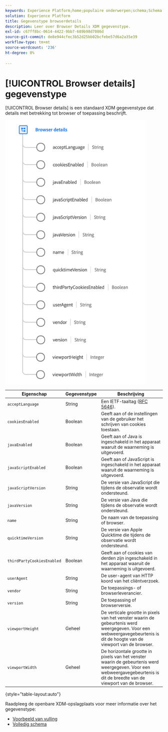 ```yaml
---
keywords: Experience Platform;home;populaire onderwerpen;schema;Schema;XDM;velden;schema's;Schema's;Schema's;browser;browserdetails;datatype;data-type;gegevenstype.
solution: Experience Platform
title: Gegevenstype browserdetails
description: Leer over Browser Details XDM gegevenstype.
exl-id: c67ff8bc-0614-4422-9bb7-689b98d7086d
source-git-commit: de8e944cfec3b52d25bb02bcfebe57d6a2a35e39
workflow-type: tm+mt
source-wordcount: '236'
ht-degree: 0%

---
```


# [!UICONTROL Browser details] gegevenstype

[!UICONTROL Browser details] is een standaard XDM gegevenstype dat details met betrekking tot browser of toepassing beschrijft.

<img src="../images/data-types/browser-details.png" width="450" /><br />

| Eigenschap | Gegevenstype | Beschrijving |
| --- | --- | --- |
| `acceptLanguage` | String | Een IETF-taaltag ([RFC 5646](https://tools.ietf.org/html/rfc5646)). |
| `cookiesEnabled` | Boolean | Geeft aan of de instellingen van de gebruiker het schrijven van cookies toestaan. |
| `javaEnabled` | Boolean | Geeft aan of Java is ingeschakeld in het apparaat waaruit de waarneming is uitgevoerd. |
| `javaScriptEnabled` | Boolean | Geeft aan of JavaScript is ingeschakeld in het apparaat waaruit de waarneming is uitgevoerd. |
| `javaScriptVersion` | String | De versie van JavaScript die tijdens de observatie wordt ondersteund. |
| `javaVersion` | String | De versie van Java die tijdens de observatie wordt ondersteund. |
| `name` | String | De naam van de toepassing of browser. |
| `quicktimeVersion` | String | De versie van Apple Quicktime die tijdens de observatie wordt ondersteund. |
| `thirdPartyCookiesEnabled` | Boolean | Geeft aan of cookies van derden zijn ingeschakeld in het apparaat waaruit de waarneming is uitgevoerd. |
| `userAgent` | String | De user-agent van HTTP koord van het cliëntverzoek. |
| `vendor` | String | De toepassings- of browserleverancier. |
| `version` | String | De toepassing of browserversie. |
| `viewportHeight` | Geheel | De verticale grootte in pixels van het venster waarin de gebeurtenis werd weergegeven. Voor een webweergavegebeurtenis is dit de hoogte van de viewport van de browser. |
| `viewportWidth` | Geheel | De horizontale grootte in pixels van het venster waarin de gebeurtenis werd weergegeven. Voor een webweergavegebeurtenis is dit de breedte van de viewport van de browser. |

{style="table-layout:auto"}

Raadpleeg de openbare XDM-opslagplaats voor meer informatie over het gegevenstype:

* [Voorbeeld van vulling](https://github.com/adobe/xdm/blob/master/components/datatypes/browserdetails.example.1.json)
* [Volledig schema](https://github.com/adobe/xdm/blob/master/components/datatypes/browserdetails.schema.json)
